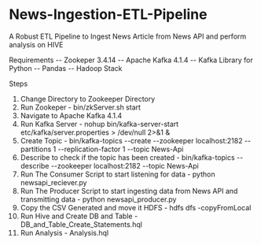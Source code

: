 # News-Ingestion-ETL-Pipeline
A Robust ETL Pipeline to Ingest News Article from News API and perform analysis on HIVE

Requirements 
-- Zookeper 3.4.14
-- Apache Kafka 4.1.4
-- Kafka Library for Python
-- Pandas
-- Hadoop Stack



Steps
1. Change Directory to Zookeeper Directory
2. Run Zookeper - bin/zkServer.sh start
3. Navigate to Apache Kafka 4.1.4
4. Run Kafka Server - nohup bin/kafka-server-start etc/kafka/server.properties > /dev/null 2>&1 &
5. Create Topic - bin/kafka-topics --create --zookeeper localhost:2182 --partitions 1 --replication-factor 1 --topic News-Api
6. Describe to check if the topic has been created - bin/kafka-topics --describe --zookeeper localhost:2182 --topic News-Api
7. Run The Consumer Script to start listening for data - python newsapi_reciever.py
8. Run The Producer Script to start ingesting data from News API and transmitting data - python newsapi_producer.py
9. Copy the CSV Generated and move it HDFS -  hdfs dfs -copyFromLocal <sourcepath>  <destinationapath>
10. Run Hive and Create DB and Table - DB_and_Table_Create_Statements.hql
11. Run Analysis - Analysis.hql
